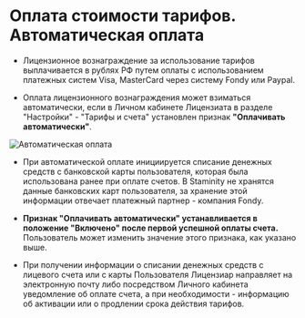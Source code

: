 # Оплата стоимости тарифов. Автоматическая оплата

* Лицензионное вознаграждение за использование тарифов выплачивается в рублях РФ путем оплаты с использованием платежных систем Visa, MasterCard через систему Fondy или Paypal.

* Оплата лицензионного вознаграждения может взиматься автоматически, если в Личном кабинете Лицензиата в разделе "Настройки" - "Тарифы и счета" установлен признак **"Оплачивать автоматически"**. 

![Автоматическая оплата](http://content.staminity.com/assets/images/_new/tariffs/tariff-auto-payments.png) 

* При автоматической оплате инициируется списание денежных средств с банковской карты пользователя, которая была использована ранее при оплате счетов. В Staminity не хранятся данные банковских карт пользователя, за хранение этой информации отвечает платежный партнер - компания Fondy.

* **Признак "Оплачивать автоматически" устанавливается в положение "Включено" после первой успешной оплаты счета.** Пользователь может изменить значение этого признака, как указано выше.

* При получении информации о списании денежных средств с лицевого счета или с карты Пользователя Лицензиар направляет на электронную почту либо посредством Личного кабинета уведомление об оплате счета, а при необходимости - информацию об активации или о продлении срока действия тарифов.


